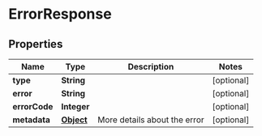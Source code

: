 

# ErrorResponse

## Properties

Name | Type | Description | Notes
------------ | ------------- | ------------- | -------------
**type** | **String** |  |  [optional]
**error** | **String** |  |  [optional]
**errorCode** | **Integer** |  |  [optional]
**metadata** | [**Object**](.md) | More details about the error |  [optional]



